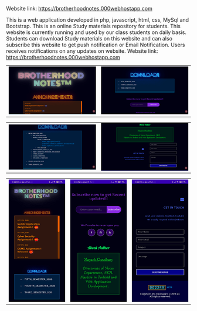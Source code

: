 Website link: https://brotherhoodnotes.000webhostapp.com

This is a web application developed in php,  javascript, html, css, MySql and Bootstrap. This is an online Study materials repository for students. This website is  currently running and used by our class students on daily basis. Students can download Study materials on this website and can also subscribe this website to get push notification or Email Notification. Users receives notifications on any updates on website.
Website link: https://brotherhoodnotes.000webhostapp.com

<table style="width:100%">
  <tr>
    <td><img src="https://github.com/MayankChowdhary/BrotherhoodNotes/blob/master/screenshots/Screenshot1.png" >
</td>
    <td><img src="https://github.com/MayankChowdhary/BrotherhoodNotes/blob/master/screenshots/Screenshot2.png" >
</td>
</tr>
</table>
<table style="width:100%">
  <tr>
    <td><img src="https://github.com/MayankChowdhary/BrotherhoodNotes/blob/master/screenshots/Screenshot3.png" >
</td>
    <td><img src="https://github.com/MayankChowdhary/BrotherhoodNotes/blob/master/screenshots/Screenshot4.png" >
</td>
</tr>
</table>
<table style="width:100%">
  <tr>
     <td><img src="https://github.com/MayankChowdhary/BrotherhoodNotes/blob/master/screenshots/Screenshot7.png" >
</td>
    <td><img src="https://github.com/MayankChowdhary/BrotherhoodNotes/blob/master/screenshots/Screenshot6.png" >
</td>
    <td><img src="https://github.com/MayankChowdhary/BrotherhoodNotes/blob/master/screenshots/Screenshot5.png" >
</td>
    
    
</tr>
</table>
